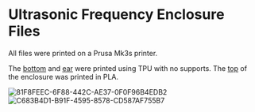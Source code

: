# Ultrasonic Frequency Enclosure Files

All files were printed on a Prusa Mk3s printer.

The [bottom](https://github.com/ChristianNHill/Ultrasonic-Frequency--LPainting/blob/main/Enclosure/Ultrasonic_Bottom.stl) and [ear](https://github.com/ChristianNHill/Ultrasonic-Frequency--LPainting/blob/main/Enclosure/Ear.stl) were printed using TPU with no supports. The [top](https://github.com/ChristianNHill/Ultrasonic-Frequency--LPainting/blob/main/Enclosure/Ultrasonic_Top.stl) of the enclosure was printed in PLA.

![81F8FEEC-6F88-442C-AE37-0F0F96B4EDB2](https://user-images.githubusercontent.com/22805894/204070856-27fb7854-cbb7-485e-92ef-f4a627bb4638.jpeg)
![C683B4D1-B91F-4595-8578-CD587AF755B7](https://user-images.githubusercontent.com/22805894/204070859-3c9848b7-bbfd-479f-9d47-4e5a8b7309f1.jpeg)
